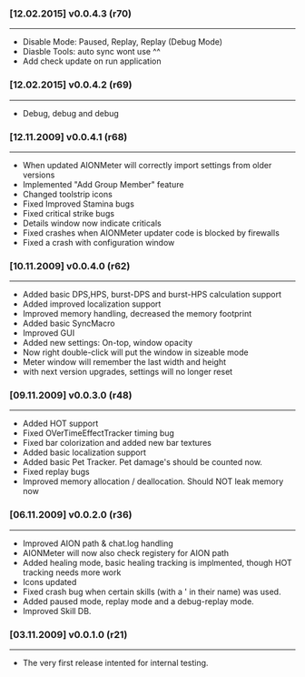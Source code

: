 ### [12.02.2015] v0.0.4.3 (r70)
---------------------
* Disable Mode: Paused, Replay, Replay (Debug Mode)
* Diasble Tools: auto sync wont use ^^
* Add check update on run application

### [12.02.2015] v0.0.4.2 (r69)
---------------------
* Debug, debug and debug

### [12.11.2009] v0.0.4.1 (r68)
---------------------
* When updated AIONMeter will correctly import settings from older versions
* Implemented "Add Group Member" feature
* Changed toolstrip icons
* Fixed Improved Stamina bugs
* Fixed critical strike bugs
* Details window now indicate criticals
* Fixed crashes when AIONMeter updater code is blocked by firewalls
* Fixed a crash with configuration window

### [10.11.2009] v0.0.4.0 (r62)
---------------------
* Added basic DPS,HPS, burst-DPS and burst-HPS calculation support
* Added improved localization support
* Improved memory handling, decreased the memory footprint
* Added basic SyncMacro
* Improved GUI
* Added new settings: On-top, window opacity
* Now right double-click will put the window in sizeable mode
* Meter window will remember the last width and height
* with next version upgrades, settings will no longer reset

### [09.11.2009] v0.0.3.0 (r48)
---------------------
* Added HOT support
* Fixed OVerTimeEffectTracker timing bug
* Fixed bar colorization and added new bar textures
* Added basic localization support
* Added basic Pet Tracker. Pet damage's should be counted now. 
* Fixed replay bugs
* Improved memory allocation / deallocation. Should NOT leak memory now

### [06.11.2009] v0.0.2.0 (r36)
---------------------
* Improved AION path & chat.log handling 
* AIONMeter will now also check registery for AION path
* Added healing mode, basic healing tracking is implmented, though HOT tracking needs more work
* Icons updated
* Fixed crash bug when certain skills (with a ' in their name) was used.
* Added paused mode, replay mode and a debug-replay mode.
* Improved Skill DB.


### [03.11.2009] v0.0.1.0 (r21)
---------------------
* The very first release intented for internal testing.
